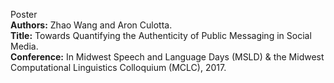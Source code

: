 Poster <br />
**Authors:** Zhao Wang and Aron Culotta. <br />
**Title:** Towards Quantifying the Authenticity of Public Messaging in Social Media. <br />
**Conference:** In Midwest Speech and Language Days (MSLD) & the Midwest Computational Linguistics Colloquium (MCLC), 2017. <br />
